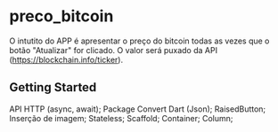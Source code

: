# preco_bitcoin

O intutito do APP é apresentar o preço do bitcoin todas as vezes que o botão "Atualizar" for clicado. O valor será puxado da API (https://blockchain.info/ticker).

## Getting Started

API HTTP (async, await); Package Convert Dart (Json); RaisedButton; Inserção de imagem; Stateless; Scaffold; Container; Column;
